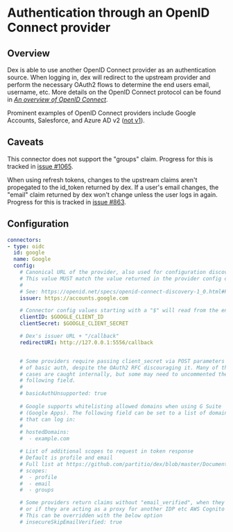 # Authentication through an OpenID Connect provider

## Overview

Dex is able to use another OpenID Connect provider as an authentication source. When logging in, dex will redirect to the upstream provider and perform the necessary OAuth2 flows to determine the end users email, username, etc. More details on the OpenID Connect protocol can be found in [_An overview of OpenID Connect_](../openid-connect.md).

Prominent examples of OpenID Connect providers include Google Accounts, Salesforce, and Azure AD v2 ([not v1][azure-ad-v1]).

## Caveats

This connector does not support the "groups" claim. Progress for this is tracked in [issue #1065][issue-1065].

When using refresh tokens, changes to the upstream claims aren't propegated to the id_token returned by dex. If a user's email changes, the "email" claim returned by dex won't change unless the user logs in again. Progress for this is tracked in [issue #863][issue-863].

## Configuration

```yaml
connectors:
- type: oidc
  id: google
  name: Google
  config:
    # Canonical URL of the provider, also used for configuration discovery.
    # This value MUST match the value returned in the provider config discovery.
    #
    # See: https://openid.net/specs/openid-connect-discovery-1_0.html#ProviderConfig
    issuer: https://accounts.google.com

    # Connector config values starting with a "$" will read from the environment.
    clientID: $GOOGLE_CLIENT_ID
    clientSecret: $GOOGLE_CLIENT_SECRET

    # Dex's issuer URL + "/callback"
    redirectURI: http://127.0.0.1:5556/callback


    # Some providers require passing client_secret via POST parameters instead
    # of basic auth, despite the OAuth2 RFC discouraging it. Many of these
    # cases are caught internally, but some may need to uncommented the
    # following field.
    #
    # basicAuthUnsupported: true
    
    # Google supports whitelisting allowed domains when using G Suite
    # (Google Apps). The following field can be set to a list of domains
    # that can log in:
    #
    # hostedDomains:
    #  - example.com

    # List of additional scopes to request in token response
    # Default is profile and email
    # Full list at https://github.com/partitio/dex/blob/master/Documentation/custom-scopes-claims-clients.md
    # scopes:
    #  - profile
    #  - email
    #  - groups

    # Some providers return claims without "email_verified", when they had no usage of emails verification in enrollement process
    # or if they are acting as a proxy for another IDP etc AWS Cognito with an upstream SAML IDP
    # This can be overridden with the below option
    # insecureSkipEmailVerified: true 
```

[oidc-doc]: openid-connect.md
[issue-863]: https://github.com/partitio/dex/issues/863
[issue-1065]: https://github.com/partitio/dex/issues/1065
[azure-ad-v1]: https://github.com/coreos/go-oidc/issues/133
